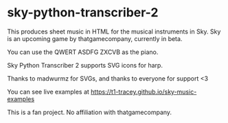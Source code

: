 # sky-python-transcriber-2
This produces sheet music in HTML for the musical instruments in Sky. Sky is an upcoming game by thatgamecompany, currently in beta.

You can use the QWERT ASDFG ZXCVB as the piano.

Sky Python Transcriber 2 supports SVG icons for harp.

Thanks to madwurmz for SVGs, and thanks to everyone for support <3

You can see live examples at https://t1-tracey.github.io/sky-music-examples

This is a fan project. No affiliation with thatgamecompany.
